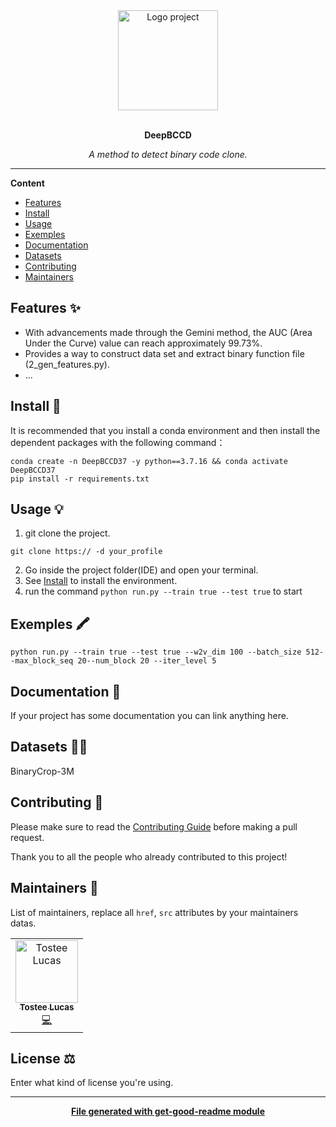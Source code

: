 <div align="center">
  <a href="#">
  	<img src="https://media.giphy.com/media/JIX9t2j0ZTN9S/giphy-downsized.gif" alt="Logo project" height="160" />
  </a>
  <br>
  <br>
  <p>
    <b>DeepBCCD</b>
  </p>
  <p>
     <i>A method to detect binary code clone.</i>
  </p>
  <p>
  </p>
</div>

---

**Content**

* [Features](##features)
* [Install](##install)
* [Usage](##usage)
* [Exemples](##exemples)
* [Documentation](##documentation)
* [Datasets](##Datasets)
* [Contributing](##contributing)
* [Maintainers](##maintainers)

## Features ✨
* With advancements made through the Gemini method, the AUC (Area Under the Curve) value can reach approximately 99.73%.
* Provides a way to construct data set and extract binary function file (2_gen_features.py).
* ...

## Install 🐙
It is recommended that you install a conda environment and then install the dependent packages with the following command：
```
conda create -n DeepBCCD37 -y python==3.7.16 && conda activate DeepBCCD37
pip install -r requirements.txt
```

## Usage 💡
1. git clone the project.
```
git clone https:// -d your_profile
```
2. Go inside the project folder(IDE) and open your terminal.
3. See  [Install](##install) to install the environment.
4. run the command `python run.py --train true --test true` to start

## Exemples 🖍
```
python run.py --train true --test true --w2v_dim 100 --batch_size 512--max_block_seq 20--num_block 20 --iter_level 5 
```

## Documentation 📄
If your project has some documentation you can link anything here.

## Datasets 👩‍💻
BinaryCrop-3M

## Contributing 🍰
Please make sure to read the [Contributing Guide]() before making a pull request.

Thank you to all the people who already contributed to this project!

## Maintainers 👷
List of maintainers, replace all `href`, `src` attributes by your maintainers datas.
<table>
  <tr>
    <td align="center"><a href="https://lucastostee.now.sh/"><img src="https://avatars3.githubusercontent.com/u/22588842?s=460&v=4" width="100px;" alt="Tostee Lucas"/><br /><sub><b>Tostee Lucas</b></sub></a><br /><a href="#" title="Code">💻</a></td>
  </tr>
</table>

## License ⚖️
Enter what kind of license you're using.

---
<div align="center">
	<b>
		<a href="https://www.npmjs.com/package/get-good-readme">File generated with get-good-readme module</a>
	</b>
</div>
